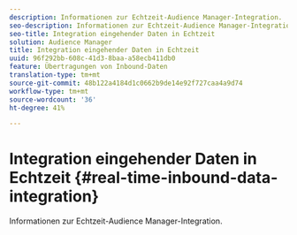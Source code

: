 ```yaml
---
description: Informationen zur Echtzeit-Audience Manager-Integration.
seo-description: Informationen zur Echtzeit-Audience Manager-Integration.
seo-title: Integration eingehender Daten in Echtzeit
solution: Audience Manager
title: Integration eingehender Daten in Echtzeit
uuid: 96f292bb-608c-41d3-8baa-a58ecb411db0
feature: Übertragungen von Inbound-Daten
translation-type: tm+mt
source-git-commit: 48b122a4184d1c0662b9de14e92f727caa4a9d74
workflow-type: tm+mt
source-wordcount: '36'
ht-degree: 41%

---
```



# Integration eingehender Daten in Echtzeit {#real-time-inbound-data-integration}

Informationen zur Echtzeit-Audience Manager-Integration.

<!-- c_rt_data_int.xml -->
